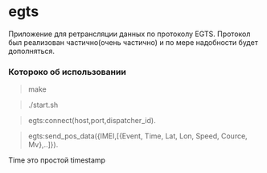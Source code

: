 # egts
Приложение для ретрансляции данных по протоколу EGTS.
Протокол был реализован частично(очень частично) и по мере надобности будет дополняться.

### Котороко об использовании

 >make
 
 >./start.sh
 
 >egts:connect(host,port,dispatcher_id).
 
 >egts:send_pos_data({IMEI,[{Event, Time, Lat, Lon, Speed, Cource, Mv},..]}).
 
 Time это простой timestamp 
